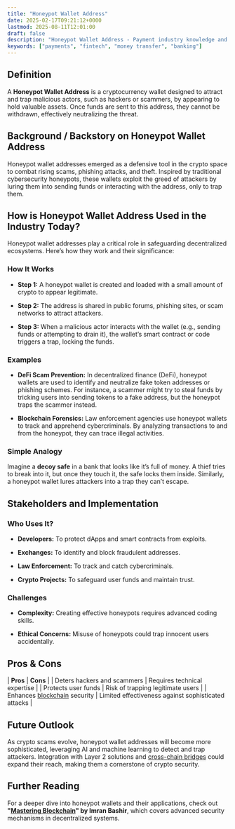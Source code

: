 ```yaml
---
title: "Honeypot Wallet Address"
date: 2025-02-17T09:21:12+0000
lastmod: 2025-08-11T12:01:00
draft: false
description: "Honeypot Wallet Address - Payment industry knowledge and insights"
keywords: ["payments", "fintech", "money transfer", "banking"]
---
```


## Definition

A **Honeypot Wallet Address** is a cryptocurrency wallet designed to attract and trap malicious actors, such as hackers or scammers, by appearing to hold valuable assets. Once funds are sent to this address, they cannot be withdrawn, effectively neutralizing the threat.

## Background / Backstory on Honeypot Wallet Address

Honeypot wallet addresses emerged as a defensive tool in the crypto space to combat rising scams, phishing attacks, and theft. Inspired by traditional cybersecurity honeypots, these wallets exploit the greed of attackers by luring them into sending funds or interacting with the address, only to trap them.

## How is Honeypot Wallet Address Used in the Industry Today?

Honeypot wallet addresses play a critical role in safeguarding decentralized ecosystems. Here’s how they work and their significance:

### How It Works

- **Step 1:** A honeypot wallet is created and loaded with a small amount of crypto to appear legitimate.

- **Step 2:** The address is shared in public forums, phishing sites, or scam networks to attract attackers.

- **Step 3:** When a malicious actor interacts with the wallet (e.g., sending funds or attempting to drain it), the wallet’s smart contract or code triggers a trap, locking the funds.

### Examples

- **DeFi Scam Prevention:** In decentralized finance (DeFi), honeypot wallets are used to identify and neutralize fake token addresses or phishing schemes. For instance, a scammer might try to steal funds by tricking users into sending tokens to a fake address, but the honeypot traps the scammer instead.

- **Blockchain Forensics:** Law enforcement agencies use honeypot wallets to track and apprehend cybercriminals. By analyzing transactions to and from the honeypot, they can trace illegal activities.

### Simple Analogy

Imagine a **decoy safe** in a bank that looks like it’s full of money. A thief tries to break into it, but once they touch it, the safe locks them inside. Similarly, a honeypot wallet lures attackers into a trap they can’t escape.

## Stakeholders and Implementation

### **Who Uses It?**

- **Developers:** To protect dApps and smart contracts from exploits.

- **Exchanges:** To identify and block fraudulent addresses.

- **Law Enforcement:** To track and catch cybercriminals.

- **Crypto Projects:** To safeguard user funds and maintain trust.

### **Challenges**

- **Complexity:** Creating effective honeypots requires advanced coding skills.

- **Ethical Concerns:** Misuse of honeypots could trap innocent users accidentally.

## Pros & Cons

| ****Pros**** | ****Cons**** |
| Deters hackers and scammers | Requires technical expertise |
| Protects user funds | Risk of trapping legitimate users |
| Enhances [blockchain](https://faisalkhanllc.xyz/resources/payments-wiki/b/blockchain/) security | Limited effectiveness against sophisticated attacks |

## Future Outlook

As crypto scams evolve, honeypot wallet addresses will become more sophisticated, leveraging AI and machine learning to detect and trap attackers. Integration with Layer 2 solutions and [cross-chain bridges](https://faisalkhanllc.xyz/resources/payments-wiki/c/cross-chain-protocol/) could expand their reach, making them a cornerstone of crypto security.

## Further Reading

For a deeper dive into honeypot wallets and their applications, check out **"[Mastering Blockchain](https://www.goodreads.com/book/show/55664502)" by Imran Bashir**, which covers advanced security mechanisms in decentralized systems.